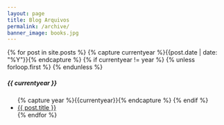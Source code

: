 ```yaml
---
layout: page
title: Blog Arquivos
permalink: /archive/
banner_image: books.jpg
---
```


<div>
  {% for post in site.posts %}
    {% capture currentyear %}{{post.date | date: "%Y"}}{% endcapture %}
    {% if currentyear != year %}
        {% unless forloop.first %}
          </ul>
        {% endunless %}
        <h5>{{ currentyear }}</h5>
        <ul>
        {% capture year %}{{currentyear}}{% endcapture %} 
    {% endif %}
    <li><a href="{{ post.url | prepend: site.baseurl }}">{{ post.title }}</a></li>
  {% endfor %}
